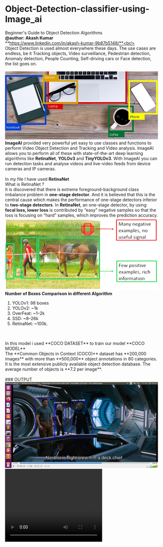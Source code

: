 # Object-Detection-classifier-using-Image_ai
Beginner's Guide to Object Detection Algorithms 
<br/>
**@author: Akash Kumar**<br/>
**https://www.linkedin.com/in/akash-kumar-9b87b5148/**<br/><br/>
Object Detection is used almost everywhere these days. The use cases are endless, be it Tracking objects, Video surveillance, Pedestrian detection, Anomaly detection, People Counting, Self-driving cars or Face detection, the list goes on.
<br/><br/>
<img src="object.jpg"/>
**ImageAI** provided very powerful yet easy to use classes and functions to perform Video Object Detection and Tracking and Video analysis. ImageAI allows you to perform all of these with state-of-the-art deep learning algorithms like **RetinaNet**, **YOLOv3** and **TinyYOLOv3**. With ImageAI you can run detection tasks and analyse videos and live-video feeds from device cameras and IP cameras. 
<br/><br/>
In my file I have used **RetinaNet**<br/>
What is RetinaNet ? <br/>
It is discovered that there is extreme foreground-background class imbalance problem in **one-stage detector**. And it is believed that this is the central cause which makes the performance of one-stage detectors inferior to **two-stage detectors**.
In **RetinaNet**, an one-stage detector, by using **focal loss, lower loss** is contributed by “easy” negative samples so that the loss is focusing on “hard” samples, which improves the prediction accuracy. <br/>
<img src="retina.jpg"/><br/>
 **Number of Boxes Comparison in different Algorithm** <br/>
<ol><li>YOLOv1: 98 boxes</li>
<li>YOLOv2: ~1k</li>
<li>OverFeat: ~1–2k</li>
<li>SSD: ~8–26k</li>
<li>RetinaNet: ~100k.</li>
  </ol>
  
  <br/>
  <br/>
  In this model i used **COCO DATASET** to train our model
  **COCO MODEL** 
  <br/>
  The **Common Objects in Context (COCO)** dataset has **200,000 images** with more than **500,000** object annotations in 80 categories. It is the most extensive publicly available object detection database. The average number of objects is **7.2 per image**. 
  <br/><br/>
### OUTPUT
  <img src="traffic_imagenew.jpg"/><br/>
  <video width="320" height="240" autoplay>
  <source src="camera_detected_video.avi" type="video/avi" >
 
</video>
  
  
